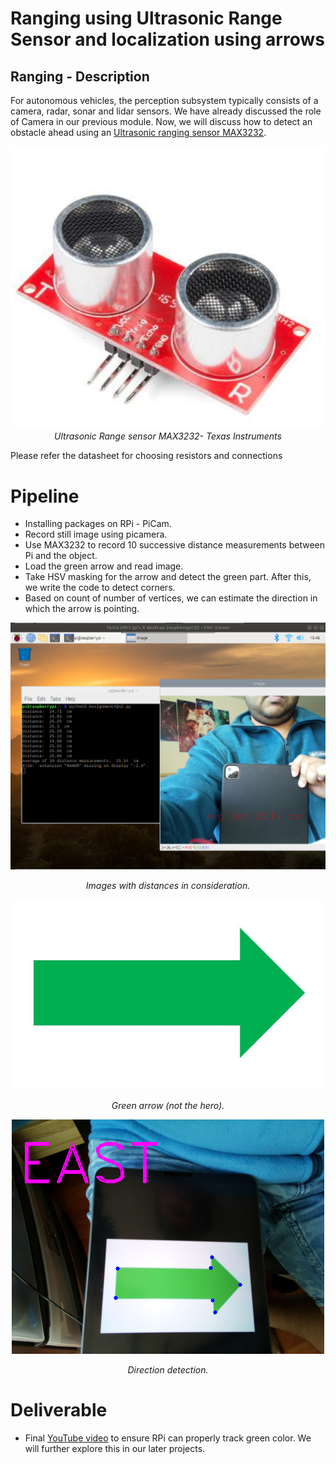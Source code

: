 # Ranging using Ultrasonic Range Sensor and localization using arrows

## Ranging - Description
For autonomous vehicles, the perception subsystem typically consists of a camera, radar, sonar and lidar sensors. We have already discussed the role of Camera in our previous module. Now, we will discuss how to detect an obstacle ahead using an [Ultrasonic ranging sensor MAX3232](http://www.ti.com/lit/ds/symlink/max3232.pdf).

<div align="center">

![](_images/ultra.png)
*Ultrasonic Range sensor MAX3232- Texas Instruments*

</div>
<p> Please refer the datasheet for choosing resistors and connections </p>

# Pipeline
- Installing packages on RPi - PiCam.
- Record still image using picamera.
- Use MAX3232 to record 10 successive distance measurements between Pi and the object.
- Load the green arrow and read image.
- Take HSV masking for the arrow and detect the green part. After this, we write the code to detect corners.
- Based on count of number of vertices, we can estimate the direction in which the arrow is pointing.

<div align="center">

![](_images/ForAssignment4.png)

*Images with distances in consideration.*

</div>

<div align="center">

![](_images/hw4arrow.JPG)

*Green arrow (not the hero).*

</div>

<div align="center">

![](_images/direction.png)

*Direction detection.*

</div>


# Deliverable
- Final [YouTube video](https://youtu.be/iDpYUZIM0c0) to ensure RPi can properly track green color. We will further explore this in our later projects.
